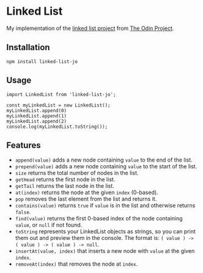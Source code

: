 # Linked List

My implementation of the [linked list project](https://www.theodinproject.com/lessons/javascript-linked-lists) from [The Odin Project](https://www.theodinproject.com/).

## Installation

```
npm install linked-list-jo
```

## Usage

```
import LinkedList from 'linked-list-jo';

const myLinkedList = new LinkedList();
myLinkedList.append(0)
myLinkedList.append(1)
myLinkedList.append(2)
console.log(myLinkedList.toString());
```

## Features

-   `append(value)` adds a new node containing `value` to the end of the list.
-   `prepend(value)` adds a new node containing `value` to the start of the list.
-   `size` returns the total number of nodes in the list.
-   `getHead` returns the first node in the list.
-   `getTail` returns the last node in the list.
-   `at(index)` returns the node at the given `index` (0-based).
-   `pop` removes the last element from the list and returns it.
-   `contains(value)` returns `true` if `value` is in the list and otherwise returns `false`.
-   `find(value)` returns the first 0-based index of the node containing `value`, or `null` if not found.
-   `toString` represents your LinkedList objects as strings, so you can print them out and preview them in the console. The format is: `( value ) -> ( value ) -> ( value ) -> null`.
-   `insertAt(value, index)` that inserts a new node with `value` at the given `index`.
-   `removeAt(index)` that removes the node at `index`.
